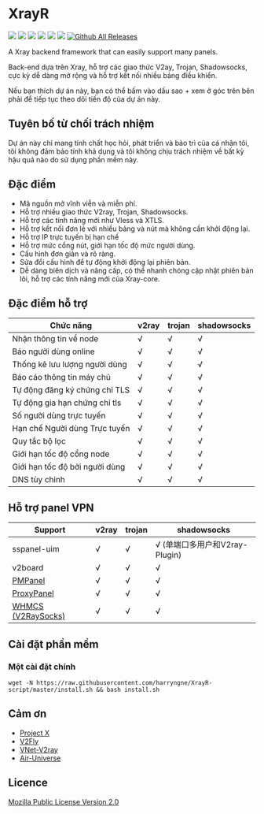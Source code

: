 # XrayR
[![](https://img.shields.io/badge/TgChat-@XrayR讨论-blue.svg)](https://t.me/XrayR_project)
[![](https://img.shields.io/badge/Channel-@XrayR通知-blue.svg)](https://t.me/XrayR_channel)
![](https://img.shields.io/github/stars/XrayR-project/XrayR)
![](https://img.shields.io/github/forks/XrayR-project/XrayR)
![](github.com/harryngne/XrayR-Hinet/actions/workflows/release.yml/badge.svg)
![](github.com/harryngne/XrayR-Hinet/actions/workflows/docker.yml/badge.svg)
[![Github All Releases](https://img.shields.io/github/downloads/XrayR-project/XrayR/total.svg)]()

A Xray backend framework that can easily support many panels.

Back-end dựa trên Xray, hỗ trợ các giao thức V2ay, Trojan, Shadowsocks, cực kỳ dễ dàng mở rộng và hỗ trợ kết nối nhiều bảng điều khiển.

Nếu bạn thích dự án này, bạn có thể bấm vào dấu sao + xem ở góc trên bên phải để tiếp tục theo dõi tiến độ của dự án này.

## Tuyên bố từ chối trách nhiệm

Dự án này chỉ mang tính chất học hỏi, phát triển và bảo trì của cá nhân tôi, tôi không đảm bảo tính khả dụng và tôi không chịu trách nhiệm về bất kỳ hậu quả nào do sử dụng phần mềm này.
## Đặc điểm
* Mã nguồn mở vĩnh viễn và miễn phí.
* Hỗ trợ nhiều giao thức V2ray, Trojan, Shadowsocks.
* Hỗ trợ các tính năng mới như Vless và XTLS.
* Hỗ trợ kết nối đơn lẻ với nhiều bảng và nút mà không cần khởi động lại.
* Hỗ trợ IP trực tuyến bị hạn chế
* Hỗ trợ mức cổng nút, giới hạn tốc độ mức người dùng.
* Cấu hình đơn giản và rõ ràng.
* Sửa đổi cấu hình để tự động khởi động lại phiên bản.
* Dễ dàng biên dịch và nâng cấp, có thể nhanh chóng cập nhật phiên bản lõi, hỗ trợ các tính năng mới của Xray-core.

## Đặc điểm hỗ trợ

| Chức năng           | v2ray | trojan | shadowsocks |
| --------------- | ----- | ------ | ----------- |
| Nhận thông tin về node    | √     | √      | √           |
| Báo người dùng online    | √     | √      | √           |
| Thống kê lưu lượng người dùng    | √     | √      | √           |
| Báo cáo thông tin máy chủ  | √     | √      | √           |
| Tự động đăng ký chứng chỉ TLS | √     | √      | √           |
| Tự động gia hạn chứng chỉ tls | √     | √      | √           |
| Số người dùng trực tuyến    | √     | √      | √           |
| Hạn chế Người dùng Trực tuyến    | √     | √      | √           |
| Quy tắc bộ lọc        | √     | √      | √           |
| Giới hạn tốc độ cổng node    | √     | √      | √           |
| Giới hạn tốc độ bởi người dùng    | √     | √      | √           |
| DNS tùy chỉnh       | √     | √      | √           |
## Hỗ trợ panel VPN

| Support                                                  | v2ray | trojan | shadowsocks                    |
| ------------------------------------------------------ | ----- | ------ | ------------------------------ |
| sspanel-uim                                            | √     | √      | √ (单端口多用户和V2ray-Plugin) |
| v2board                                                | √     | √      | √                              |
| [PMPanel](https://github.com/ByteInternetHK/PMPanel)   | √     | √      | √                              |
| [ProxyPanel](https://github.com/ProxyPanel/ProxyPanel) | √     | √      | √                              |
| [WHMCS (V2RaySocks)](https://v2raysocks.doxtex.com/)   | √     | √      | √                              |

## Cài đặt phần mềm
### Một cài đặt chính
```
wget -N https://raw.githubusercontent.com/harryngne/XrayR-script/master/install.sh && bash install.sh
```


## Cảm ơn

* [Project X](https://github.com/XTLS/)
* [V2Fly](https://github.com/v2fly)
* [VNet-V2ray](https://github.com/ProxyPanel/VNet-V2ray)
* [Air-Universe](https://github.com/crossfw/Air-Universe)

## Licence

[Mozilla Public License Version 2.0](github.com/harryngne/XrayR-Hinet/blob/master/LICENSE)



